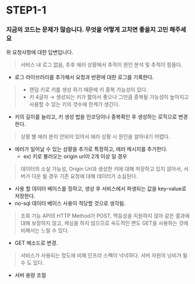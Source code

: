 # STEP1-1

### 지금의 코드는 문제가 많습니다. 무엇을 어떻게 고치면 좋을지 고민 해주세요

위 요청사항에 대한 답변입니다.

> 서비스 내 로그 없음, 추후 에러 상황에서 추적이 원인 분석 및 추적이 힘들다.

- 로그 라이브러리를 추가해서 요청과 반환에 대한 로그를 기록한다.

> - 랜덤 키로 키를 생성 하기 때문에 키 중복 가능성이 있다.
> - 키 4글자 → 생성되는 키가 짧아서 좋으나 그만큼 중복될 가능성이 높아지고 사용할 수 있는 키의 갯수에 한계가 생긴다.

- 키의 길이를 늘리고, 키 생성 법을 인코딩이나 중복확인 후 생성하는 로직으로 변경한다.

> 상황 별 에러 분리 안되어 있어서 에러 상황 시 원인을 알아내기 어렵다.

- 에러가 일어날 수 있는 상황을 추가로 특정하고, 에러 메시지를 추가한다.
    - ex) 키로 불러오는 origin url이 2개 이상 일 경우

> 데이터의 소실 가능성, Origin Url과 생성한 키에 대해 저장하고 있지 않아서, 서버가 다운 될 경우 기존 요청에 대해 데이터가 소실된다.

- 사용 할 데이터 베이스를 정하고, 생성 후 서비스에서 파생되는 값을 key-value로 저장한다.
- no-sql 데이터 베이스 사용이 적당할 것으로 생각됨.

> 조회 기능 API의 HTTP Method가 POST, 멱등성을 지원하지 않아 같은 결과에 대해 보장하지 않고, 캐싱을 하지 않으므로 속도적인 면도 GET을 사용하는 것에 비해서는 느릴 수 있다.

- GET 메소드로 변경.

> 서비스가 사용되는 정도에 비해 인프라 스펙이 넉넉하다. 서버 자원의 낭비가 될 수 도 있다.

- 서버 용량 조절
